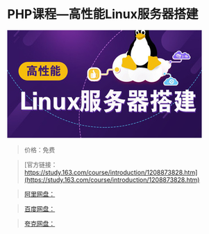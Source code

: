 # PHP课程—高性能Linux服务器搭建

![img](../../../assets/study163/free/f13c3803c2c343a3b9524dce73db99ff.jpg)

> 价格：免费

> [官方链接：https://study.163.com/course/introduction/1208873828.htm](https://study.163.com/course/introduction/1208873828.htm)

> [阿里网盘：]()

> [百度网盘：]()

> [夸克网盘：]()
